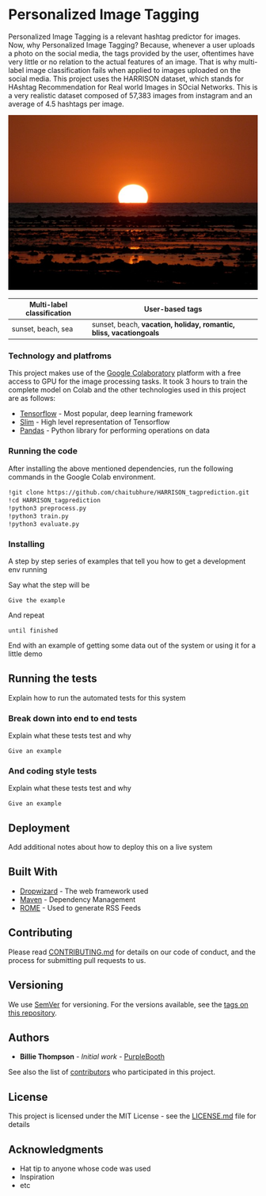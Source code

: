 # Personalized Image Tagging

Personalized Image Tagging is a relevant hashtag predictor for images. Now, why Personalized Image Tagging? Because, whenever a user uploads a photo on the social media, the tags provided by the user, oftentimes have very little or no relation to the actual features  of an image. That is why multi-label image classification fails when applied to images uploaded on the social media. This project uses the HARRISON dataset, which stands for HAshtag Recommendation for Real world Images in SOcial Networks. This is a very realistic dataset composed of 57,383 images from instagram and an average of 4.5 hashtags per image.

![Picture of a sunset](https://github.com/chaitubhure/HARRISON_tagprediction/blob/master/sunset.jpg)

Multi-label classification | User-based tags
-------------------------- | ---------------
sunset, beach, sea | sunset, beach, **vacation, holiday, romantic, bliss, vacationgoals**

### Technology and platfroms

This project makes use of the [Google Colaboratory](https://colab.research.google.com/notebooks/welcome.ipynb#recent=true) platform with a free access to GPU for the image processing tasks. It took 3 hours to train the complete model on Colab and the other technologies used in this project are as follows:

* [Tensorflow](https://www.tensorflow.org/) - Most popular, deep learning framework
* [Slim](https://www.tensorflow.org/api_docs/python/tf/contrib/slim) - High level representation of Tensorflow
* [Pandas](https://pandas.pydata.org/) - Python library for performing operations on data


### Running the code

After installing the above mentioned dependencies, run the following commands in the Google Colab environment.

```
!git clone https://github.com/chaitubhure/HARRISON_tagprediction.git
!cd HARRISON_tagprediction
!python3 preprocess.py
!python3 train.py
!python3 evaluate.py
```

### Installing

A step by step series of examples that tell you how to get a development env running

Say what the step will be

```
Give the example
```

And repeat

```
until finished
```

End with an example of getting some data out of the system or using it for a little demo

## Running the tests

Explain how to run the automated tests for this system

### Break down into end to end tests

Explain what these tests test and why

```
Give an example
```

### And coding style tests

Explain what these tests test and why

```
Give an example
```

## Deployment

Add additional notes about how to deploy this on a live system

## Built With

* [Dropwizard](http://www.dropwizard.io/1.0.2/docs/) - The web framework used
* [Maven](https://maven.apache.org/) - Dependency Management
* [ROME](https://rometools.github.io/rome/) - Used to generate RSS Feeds

## Contributing

Please read [CONTRIBUTING.md](https://gist.github.com/PurpleBooth/b24679402957c63ec426) for details on our code of conduct, and the process for submitting pull requests to us.

## Versioning

We use [SemVer](http://semver.org/) for versioning. For the versions available, see the [tags on this repository](https://github.com/your/project/tags). 

## Authors

* **Billie Thompson** - *Initial work* - [PurpleBooth](https://github.com/PurpleBooth)

See also the list of [contributors](https://github.com/your/project/contributors) who participated in this project.

## License

This project is licensed under the MIT License - see the [LICENSE.md](LICENSE.md) file for details

## Acknowledgments

* Hat tip to anyone whose code was used
* Inspiration
* etc
